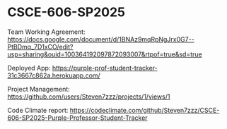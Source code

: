 # CSCE-606-SP2025

Team Working Agreement: https://docs.google.com/document/d/1BNAz9mqRpNgJrx0G7--PtBDmq_7D1xCO/edit?usp=sharing&ouid=100364192097872093007&rtpof=true&sd=true

Deployed App: https://purple-prof-student-tracker-31c3667c862a.herokuapp.com/

Project Management: https://github.com/users/Steven7zzz/projects/1/views/1

Code Climate report: https://codeclimate.com/github/Steven7zzz/CSCE-606-SP2025-Purple-Professor-Student-Tracker
